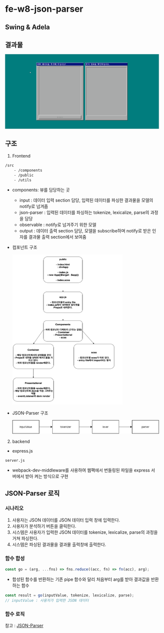 # fe-w8-json-parser

## Swing & Adela

## 결과물

![result](./json-parser.gif)

## 구조

1. Frontend

```
/src
    - /components
    - /public
    - /utils
```

- components: 뷰를 담당하는 곳

  - input : 데이터 입력 section 담당, 입력된 데이터를 파싱한 결과물을 모델의 notify로 넘겨줌
  - json-parser : 입력된 데이터를 파싱하는 tokenize, lexicalize, parse의 과정을 담당
  - observable : notify로 넘겨주기 위한 모델
  - output : 데이터 출력 section 담당, 모델을 subscribe하며 notify로 받은 인자를 결과물 출력 section에서 보여줌

- 컴포넌트 구조

  ![untitled](./diagram.png)

- JSON-Parser 구조

  ![parser](./parser.png)

2. backend

- express.js

```
server.js
```

- webpack-dev-middleware를 사용하여 웹팩에서 번들링된 파일을 express 서버에서 받아 켜는 방식으로 구현

## JSON-Parser 로직

### 시나리오

1. 사용자는 JSON 데이터를 JSON 데이터 입력 창에 입력한다.
2. 사용자가 분석하기 버튼을 클릭한다.
3. 시스템은 사용자가 입력한 JSON 데이터를 tokenize, lexicalize, parse의 과정을 거쳐 파싱한다.
4. 시스템은 파싱된 결과물을 결과물 출력창에 출력한다.

### 함수 합성

```js
const go = (arg, ...fns) => fns.reduce((acc, fn) => fn(acc), arg);
```

- 합성된 함수를 반환하는 기존 pipe 함수와 달리 처음부터 arg를 받아 결과값을 반환하는 함수

```js
const result = go(inputValue, tokenize, lexicalize, parse);
// inputValue : 사용자가 입력한 JSON 데이터
```

### 함수 로직

참고 : [JSON-Parser](https://docs.google.com/presentation/d/1_tXFf3YjbWmUgmKwLNNrZCAW4iFoNe_QkW8zDcnghgQ/edit?usp=sharing)
